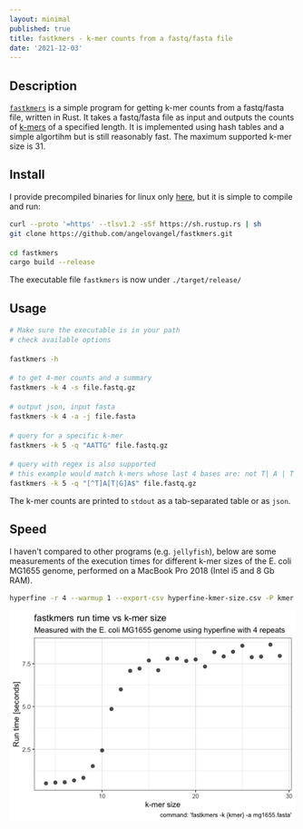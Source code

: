 ```yaml
---
layout: minimal
published: true
title: fastkmers - k-mer counts from a fastq/fasta file 
date: '2021-12-03'
---
```


## Description

[`fastkmers`](https://github.com/angelovangel/fastkmers) is a simple program for getting k-mer counts from a fastq/fasta file, written in Rust.
It takes a fastq/fasta file as input and outputs the counts of [k-mers](https://en.wikipedia.org/wiki/K-mer) of a specified length. It is implemented using hash tables and a simple algortihm but is still reasonably fast. The maximum supported k-mer size is 31.

## Install

I provide precompiled binaries for linux only [here](https://github.com/angelovangel/fastkmers/releases/download/v0.1.0/fastkmers), but it is simple to compile and run:

```bash
curl --proto '=https' --tlsv1.2 -sSf https://sh.rustup.rs | sh
git clone https://github.com/angelovangel/fastkmers.git

cd fastkmers
cargo build --release

```

The executable file `fastkmers` is now under `./target/release/`
## Usage


```bash
# Make sure the executable is in your path
# check available options

fastkmers -h

# to get 4-mer counts and a summary
fastkmers -k 4 -s file.fastq.gz

# output json, input fasta
fastkmers -k 4 -a -j file.fasta

# query for a specific k-mer
fastkmers -k 5 -q "AATTG" file.fastq.gz

# query with regex is also supported
# this example would match k-mers whose last 4 bases are: not T| A | T or G | A
fastkmers -k 5 -q "[^T]A[T|G]A$" file.fastq.gz

```

The k-mer counts are printed to `stdout` as a tab-separated table or as `json`.

## Speed

I haven't compared to other programs (e.g. `jellyfish`), below are some measurements of the execution times for different k-mer sizes of the E. coli MG1655 genome, performed on a MacBook Pro 2018 (Intel i5 and 8 Gb RAM).

```bash
hyperfine -r 4 --warmup 1 --export-csv hyperfine-kmer-size.csv -P kmer 4 29 'fastkmers -k {kmer} -a mg1655.fasta'
```

![img](/img/fastkmers-runtime.png)
